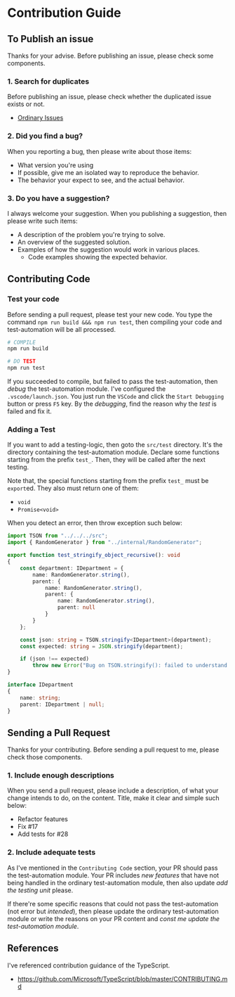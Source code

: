 # Contribution Guide
## To Publish an issue
Thanks for your advise. Before publishing an issue, please check some components.

### 1. Search for duplicates
Before publishing an issue, please check whether the duplicated issue exists or not.

  - [Ordinary Issues](https://github.com/samchon/typescript-json/issues)

### 2. Did you find a bug?
When you reporting a bug, then please write about those items:

  - What version you're using
  - If possible, give me an isolated way to reproduce the behavior.
  - The behavior your expect to see, and the actual behavior.

### 3. Do you have a suggestion?
I always welcome your suggestion. When you publishing a suggestion, then please write such items: 

  - A description of the problem you're trying to solve.
  - An overview of the suggested solution.
  - Examples of how the suggestion would work in various places.
    - Code examples showing the expected behavior.




## Contributing Code
### Test your code
Before sending a pull request, please test your new code. You type the command `npm run build &&& npm run test`, then compiling your code and test-automation will be all processed.

```bash
# COMPILE
npm run build

# DO TEST
npm run test
```

If you succeeded to compile, but failed to pass the test-automation, then *debug* the test-automation module. I've configured the `.vscode/launch.json`. You just run the `VSCode` and click the `Start Debugging` button or press `F5` key. By the *debugging*, find the reason why the *test* is failed and fix it.

### Adding a Test
If you want to add a testing-logic, then goto the `src/test` directory. It's the directory containing the test-automation module. Declare some functions starting from the prefix `test_`. Then, they will be called after the next testing.

Note that, the special functions starting from the prefix `test_` must be `export`ed. They also must return one of them:
  - `void`
  - `Promise<void>`

When you detect an error, then throw exception such below:

```typescript
import TSON from "../../../src";
import { RandomGenerator } from "../internal/RandomGenerator";

export function test_stringify_object_recursive(): void
{
    const department: IDepartment = {
        name: RandomGenerator.string(),
        parent: {
            name: RandomGenerator.string(),
            parent: {
                name: RandomGenerator.string(),
                parent: null
            }
        }
    };

    const json: string = TSON.stringify<IDepartment>(department);
    const expected: string = JSON.stringify(department);

    if (json !== expected)
        throw new Error("Bug on TSON.stringify(): failed to understand the recursive object.");
}

interface IDepartment
{
    name: string;
    parent: IDepartment | null;
}
```



## Sending a Pull Request
Thanks for your contributing. Before sending a pull request to me, please check those components.

### 1. Include enough descriptions
When you send a pull request, please include a description, of what your change intends to do, on the content. Title, make it clear and simple such below:

  - Refactor features
  - Fix #17
  - Add tests for #28

### 2. Include adequate tests
As I've mentioned in the `Contributing Code` section, your PR should pass the test-automation module. Your PR includes *new features* that have not being handled in the ordinary test-automation module, then also update *add the testing unit* please.

If there're some specific reasons that could not pass the test-automation (not error but *intended*), then please update the ordinary test-automation module or write the reasons on your PR content and *const me update the test-automation module*.




## References
I've referenced contribution guidance of the TypeScript.
  - https://github.com/Microsoft/TypeScript/blob/master/CONTRIBUTING.md